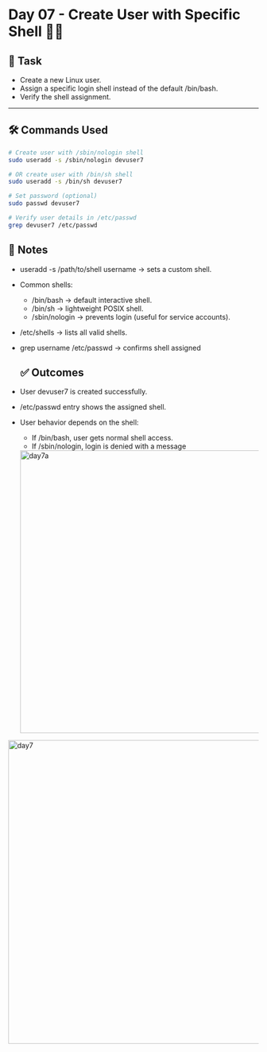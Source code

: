 
# Day 07 - Create User with Specific Shell 🐚👤

## 📌 Task
- Create a new Linux user.
- Assign a specific login shell instead of the default /bin/bash.
- Verify the shell assignment.  

---

## 🛠️ Commands Used

```bash
# Create user with /sbin/nologin shell
sudo useradd -s /sbin/nologin devuser7

# OR create user with /bin/sh shell
sudo useradd -s /bin/sh devuser7

# Set password (optional)
sudo passwd devuser7

# Verify user details in /etc/passwd
grep devuser7 /etc/passwd

```

## 📝 Notes
- useradd -s /path/to/shell username → sets a custom shell.
- Common shells:
   - /bin/bash → default interactive shell.
   - /bin/sh → lightweight POSIX shell.
   - /sbin/nologin → prevents login (useful for service accounts).
- /etc/shells → lists all valid shells.
- grep username /etc/passwd → confirms shell assigned

  ## ✅ Outcomes
- User devuser7 is created successfully.
- /etc/passwd entry shows the assigned shell.
- User behavior depends on the shell:
   - If /bin/bash, user gets normal shell access.
   - If /sbin/nologin, login is denied with a message
  <img width="1232" height="569" alt="day7a" src="https://github.com/user-attachments/assets/c5c99b48-4d9e-4359-a642-043075ebde45" />
<img width="1310" height="611" alt="day7" src="https://github.com/user-attachments/assets/b030a7ec-22ef-4548-9f38-334597b29bff" />

